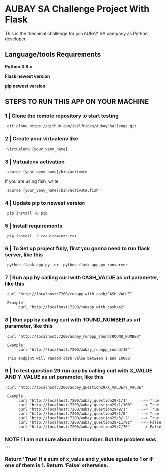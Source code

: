 # AUBAY SA Challenge Project With Flask


This is the thecnical challenge for join AUBAY SA  company as Python developer.

## Language/tools Requirements

**Python 3.8.x**

**Flask newest version**

**pip newest version**


## STEPS TO RUN THIS APP ON YOUR MACHINE

### 1 | Clone the remote repository to start testing

     git clone https://github.com/idelfrides/AubayChallenge.git


### 2 | Create your virtualenv like

     virtualenv [your_venv_name]

### 3 | Virtualenv activation

     source [your_venv_name]/bin/activate

If you are using fish, write

     source [your_venv_name]/bin/activate.fish


### 4 | Update pip to newest version

     pip install -U pip

### 5 | Install requirements

     pip install -r requirements.txt

### 6 | To Set up project fully, first you gonna need to run flask server, like this

     python flask_app.py  or  python flask_app.py runserver


### 7 | Run app by calling curl with CASH_VALUE as url parameter, like this

     curl "http://localhost:7200/runapp_with_cash/CASH_VALUE"

     Example:
          curl "http://localhost:7200/runapp_with_cash/42"


### 8 | Run app by calling curl with ROUND_NUMBER as url parameter, like this

     curl "http://localhost:7200/aubay_runapp_round/ROUND_NUMBER"

     Example:
          curl "http://localhost:7200/aubay_runapp_round/10"

     This endpint will random cash value between 1 and 10000.

### 9 | To test question 29 run app by calling curl with  X_VALUE AND Y_VALUE as url parameter, like this

     curl "http://localhost:7200/aubay_question29/X_VALUE/Y_VALUE"

     Example:
          curl "http://localhost:7200/aubay_question29/1/1"      --> True
          curl "http://localhost:7200/aubay_question29/1/100"    --> True
          curl "http://localhost:7200/aubay_question29/9/1"      --> True
          curl "http://localhost:7200/aubay_question29/1/0"      --> True
          curl "http://localhost:7200/aubay_question29/3/-2"     --> True
          curl "http://localhost:7200/aubay_question29/11/91"    --> False
          curl "http://localhost:7200/aubay_question29/7/70"     --> False


### **NOTE 1** I am not sure about that number. But the problem was ...
### Return 'True' if a sum of x_value and y_value eguals to 1 or if one of them is 1. Return 'False' otherwise.
